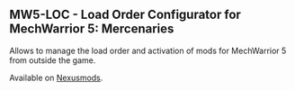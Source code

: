 ## MW5-LOC - Load Order Configurator for MechWarrior 5: Mercenaries 

Allows to manage the load order and activation of mods for MechWarrior 5 from outside the game.

Available on [Nexusmods](https://www.nexusmods.com/mechwarrior5mercenaries/mods/1085).